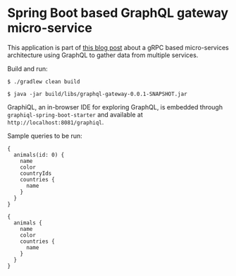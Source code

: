 # Spring Boot based GraphQL gateway micro-service 

This application is part of [this blog post](https://blog.softwaremill.com/take-spring-boot-graphql-and-grpc-micro-services-solve-the-n-1-query-issue-with-dataloader-c2fec7b43517) about a gRPC based micro-services architecture 
using GraphQL to gather data from multiple services. 

Build and run:
```
$ ./gradlew clean build

$ java -jar build/libs/graphql-gateway-0.0.1-SNAPSHOT.jar 
```

GraphiQL, an in-browser IDE for exploring GraphQL, is embedded through `graphiql-spring-boot-starter`
and available at `http://localhost:8081/graphiql`.

Sample queries to be run:

```
{
  animals(id: 0) {
    name
    color
    countryIds
    countries {
      name
    }
  }
}
```

```
{
  animals {
    name
    color
    countries {
      name
    }
  }
}
```
